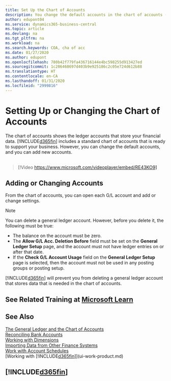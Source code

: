 ```yaml
---
title: Set Up the Chart of Accounts
description: You change the default accounts in the chart of accounts (COA), and you can add new accounts.
author: edupont04
ms.service: dynamics365-business-central
ms.topic: article
ms.devlang: na
ms.tgt_pltfrm: na
ms.workload: na
ms.search.keywords: COA, cha of acc
ms.date: 01/27/2020
ms.author: edupont
ms.openlocfilehash: 780b42f779fa436716144e4bc598255d913427ed
ms.sourcegitcommit: 1c286468697d403b9e925186c2c05e724d612b88
ms.translationtype: HT
ms.contentlocale: en-CA
ms.lasthandoff: 01/31/2020
ms.locfileid: "2999816"
---
```

# <a name="setting-up-or-changing-the-chart-of-accounts"></a>Setting Up or Changing the Chart of Accounts
The chart of accounts shows the ledger accounts that store your financial data. [!INCLUDE[d365fin](includes/d365fin_md.md)] includes a standard chart of accounts that is ready to support your business.
However, you can change the default accounts, and you can add new accounts.
<br><br>  

> [!Video https://www.microsoft.com/videoplayer/embed/RE43KO9]


## <a name="adding-or-changing-accounts"></a>Adding or Changing Accounts
From the chart of accounts, you can open each G/L account and add or change settings.

> [!NOTE]  
>   You can delete a general ledger account. However, before you delete it, the following must be true:  
>  
>   * The balance on the account must be zero.  
>   * The **Allow G/L Acc. Deletion Before** field must be set on the **General Ledger Setup** page, and the account must not have ledger entries on or after that date.  
>   * If the **Check G/L Account Usage** field on the **General Ledger Setup** page is selected, then the account must not be used in any posting groups or posting setup.  

[!INCLUDE[d365fin](includes/d365fin_md.md)] will prevent you from deleting a general ledger account that stores data that is needed in the chart of accounts.  

## <a name="see-related-training-at-microsoft-learnlearnmoduleschart-accounts-dynamics-365-business-centralindex"></a>See Related Training at [Microsoft Learn](/learn/modules/chart-accounts-dynamics-365-business-central/index)

## <a name="see-also"></a>See Also
[The General Ledger and the Chart of Accounts](finance-general-ledger.md)  
[Reconciling Bank Accounts](bank-manage-bank-accounts.md)  
[Working with Dimensions](finance-dimensions.md)  
[Importing Data from Other Finance Systems](across-import-data-configuration-packages.md)  
[Work with Account Schedules](bi-how-work-account-schedule.md)  
[Working with [!INCLUDE[d365fin](includes/d365fin_md.md)]](ui-work-product.md)  

## [!INCLUDE[d365fin](includes/free_trial_md.md)]
